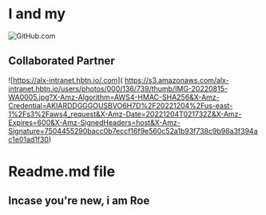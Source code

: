 # I and my

![GitHub.com](https://avatars.githubusercontent.com/u/97828964?v=4)
## Collaborated Partner
![https://alx-intranet.hbtn.io/.com]( https://s3.amazonaws.com/alx-intranet.hbtn.io/users/photos/000/136/739/thumb/IMG-20220815-WA0005.jpg?X-Amz-Algorithm=AWS4-HMAC-SHA256&X-Amz-Credential=AKIARDDGGGOUSBVO6H7D%2F20221204%2Fus-east-1%2Fs3%2Faws4_request&X-Amz-Date=20221204T021732Z&X-Amz-Expires=600&X-Amz-SignedHeaders=host&X-Amz-Signature=7504455290bacc0b7eccf16f9e560c52a1b93f738c9b98a3f394ac1e01ad1f30)
# Readme.md file
## Incase you're new, i am Roe
